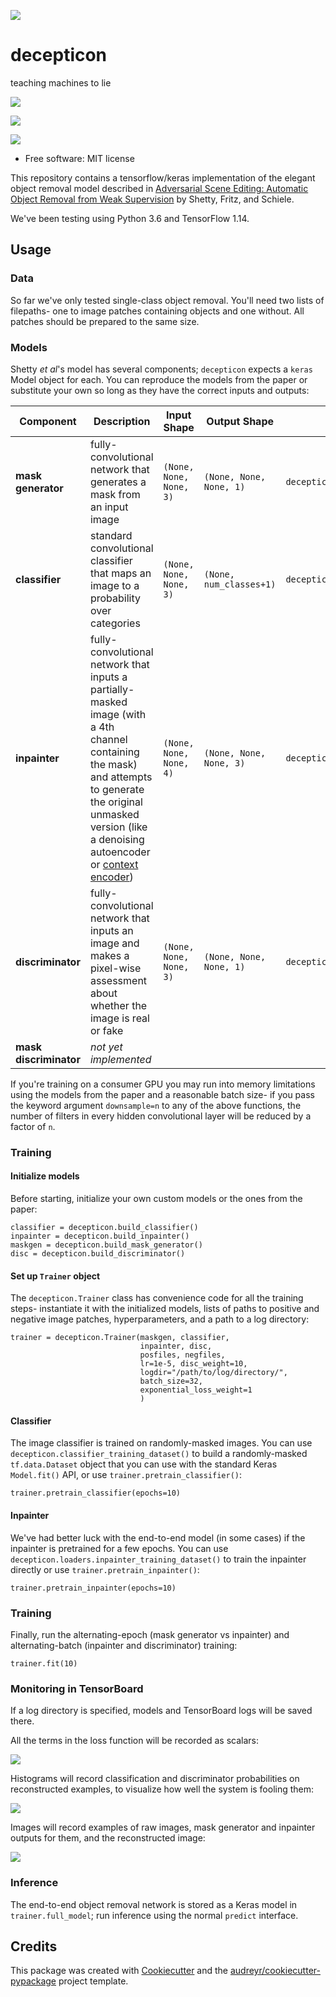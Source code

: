 ![](docs/logo.png)

# decepticon

teaching machines to lie


![](https://img.shields.io/pypi/v/decepticon.svg)

![](https://img.shields.io/travis/jg10545/decepticon.svg)

![](https://readthedocs.org/projects/decepticon/badge/?version=latest)


* Free software: MIT license

This repository contains a tensorflow/keras implementation of the elegant object removal model described in [Adversarial Scene Editing: Automatic Object Removal from Weak Supervision](https://arxiv.org/abs/1806.01911) by Shetty, Fritz, and Schiele.

We've been testing using Python 3.6 and TensorFlow 1.14.

## Usage

### Data

So far we've only tested single-class object removal. You'll need two lists of filepaths- one to image patches containing objects and one without. All patches should be prepared to the same size.

### Models

Shetty *et al*'s model has several components; `decepticon` expects a `keras` Model object for each. You can reproduce the models from the paper or substitute your own so long as they have the correct inputs and outputs:

| **Component** | **Description** | **Input Shape** | **Output Shape** | **Code** |
| ---- | ---- | ---- | ---- | ---- |
| **mask generator** | fully-convolutional network that generates a mask from an input image | `(None, None, None, 3)` | `(None, None, None, 1)` | `decepticon.build_mask_generator()` |
| **classifier** | standard convolutional classifier that maps an image to a probability over categories| `(None, None, None, 3)` | `(None, num_classes+1)` | `decepticon.build_classifier()` |
| **inpainter** | fully-convolutional network that inputs a partially-masked image (with a 4th channel containing the mask) and attempts to generate the original unmasked version (like a  denoising autoencoder or [context encoder](https://arxiv.org/abs/1604.07379))| `(None, None, None, 4)` | `(None, None, None, 3)` | `decepticon.build_inpainter()` |
| **discriminator** | fully-convolutional network that inputs an image and makes a pixel-wise assessment about whether the image is real or fake| `(None, None, None, 3)` | `(None, None, None, 1)` | `decepticon.build_discriminator()` |
| **mask discriminator** | *not yet implemented*|  |  | |

If you're training on a consumer GPU you may run into memory limitations using the models from the paper and a reasonable batch size- if you pass the keyword argument `downsample=n` to any of the above functions, the number of filters in every hidden convolutional layer will be reduced by a factor of `n`.

### Training

#### Initialize models

Before starting, initialize your own custom models or the ones from the paper:

```{python}
classifier = decepticon.build_classifier()
inpainter = decepticon.build_inpainter()
maskgen = decepticon.build_mask_generator()
disc = decepticon.build_discriminator()
```

#### Set up `Trainer` object

The `decepticon.Trainer` class has convenience code for all the training steps- instantiate it with the initialized models, lists of paths to positive and negative image patches, hyperparameters, and a path to a log directory:

```{python}
trainer = decepticon.Trainer(maskgen, classifier,
                             inpainter, disc,
                             posfiles, negfiles,
                             lr=1e-5, disc_weight=10,
                             logdir="/path/to/log/directory/",
                             batch_size=32,
                             exponential_loss_weight=1
                             )
```

#### Classifier

The image classifier is trained on randomly-masked images. You can use `decepticon.classifier_training_dataset()` to build a randomly-masked `tf.data.Dataset` object that you can use with the standard Keras `Model.fit()` API, or use `trainer.pretrain_classifier()`:

```{python}
trainer.pretrain_classifier(epochs=10)
```

#### Inpainter

We've had better luck with the end-to-end model (in some cases) if the inpainter is pretrained for a few epochs. You can use `decepticon.loaders.inpainter_training_dataset()` to train the inpainter directly or use `trainer.pretrain_inpainter()`:

```{python}
trainer.pretrain_inpainter(epochs=10)
```

### Training

Finally, run the alternating-epoch (mask generator vs inpainter) and alternating-batch (inpainter and discriminator) training:

```{python}
trainer.fit(10)
```

### Monitoring in TensorBoard

If a log directory is specified, models and TensorBoard logs will be saved there.

All the terms in the loss function will be recorded as scalars:

![](docs/tensorboard-l1-loss.png)

Histograms will record classification and discriminator probabilities on reconstructed examples, to visualize how well the system is fooling them:

![](docs/tensorboard-histogram.png)

Images will record examples of raw images, mask generator and inpainter outputs for them, and the reconstructed image:

![](docs/tensorboard-image.png)


### Inference

The end-to-end object removal network is stored as a Keras model in `trainer.full_model`; run inference using the normal `predict` interface.

## Credits

This package was created with [Cookiecutter](https://github.com/audreyr/cookiecutter) and the [audreyr/cookiecutter-pypackage](https://github.com/audreyr/cookiecutter-pypackage) project template.
